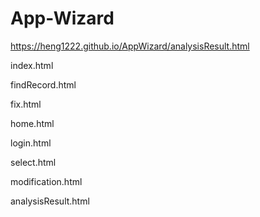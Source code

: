 # App-Wizard
https://heng1222.github.io/AppWizard/analysisResult.html

index.html


findRecord.html


fix.html



home.html


login.html


select.html


modification.html


analysisResult.html



